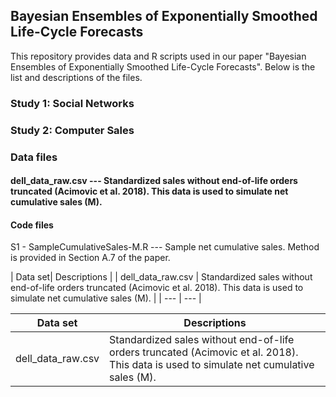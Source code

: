 ## Bayesian Ensembles of Exponentially Smoothed Life-Cycle Forecasts

This repository provides data and R scripts used in our paper "Bayesian Ensembles of Exponentially Smoothed Life-Cycle Forecasts". Below is the list and descriptions of the files.

### Study 1: Social Networks 


### Study 2: Computer Sales
### Data files
#### dell_data_raw.csv --- Standardized sales without end-of-life orders truncated (Acimovic et al. 2018). This data is used to simulate net cumulative sales (M).


#### Code files
S1 - SampleCumulativeSales-M.R --- Sample net cumulative sales. Method is provided in Section A.7 of the paper.



| Data set| Descriptions |
| dell_data_raw.csv  | Standardized sales without end-of-life orders truncated (Acimovic et al. 2018). This data is used to simulate net cumulative sales (M). |
| --- | --- |


| Data set| Descriptions |
| --- | --- | 
| dell_data_raw.csv  | Standardized sales without end-of-life orders truncated (Acimovic et al. 2018). This data is used to simulate net cumulative sales (M). |



